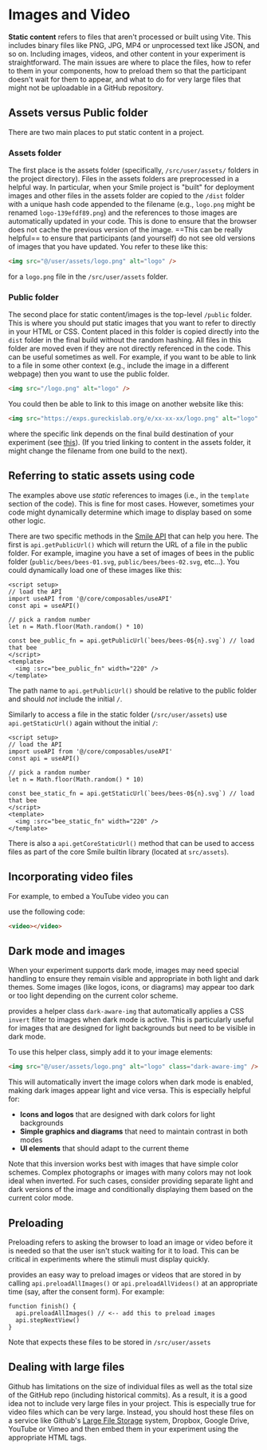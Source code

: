 # Images and Video

**Static content** refers to files that aren't processed or built using Vite.
This includes binary files like PNG, JPG, MP4 or unprocessed text like JSON, and
so on. Including images, videos, and other content in your experiment is
straightforward. The main issues are where to place the files, how to refer to
them in your components, how to preload them so that the participant doesn't
wait for them to appear, and what to do for very large files that might not be
uploadable in a GitHub repository.

## Assets versus Public folder

There are two main places to put static content in a <SmileText/> project.

### Assets folder

The first place is the assets folder (specifically, `/src/user/assets/` folders
in the project directory). Files in the assets folders are preprocessed in a
helpful way. In particular, when your Smile project is "built" for deployment
images and other files in the assets folder are copied to the `/dist` folder
with a unique hash code appended to the filename (e.g., `logo.png` might be
renamed `logo-139efdf89.png`) and the references to those images are
automatically updated in your code. This is done to ensure that the browser does
not cache the previous version of the image. ==This can be really helpful== to
ensure that participants (and yourself) do not see old versions of images that
you have updated. You refer to these like this:

```html
<img src="@/user/assets/logo.png" alt="logo" />
```

for a `logo.png` file in the `/src/user/assets` folder.

### Public folder

The second place for static content/images is the top-level `/public` folder.
This is where you should put static images that you want to refer to directly in
your HTML or CSS. Content placed in this folder is copied directly into the
`dist` folder in the final build without the random hashing. All files in this
folder are moved even if they are not directly referenced in the code. This can
be useful sometimes as well. For example, if you want to be able to link to a
file in some other context (e.g., include the image in a different webpage) then
you want to use the public folder.

```html
<img src="/logo.png" alt="logo" />
```

You could then be able to link to this image on another website like this:

```html
<img src="https://exps.gureckislab.org/e/xx-xx-xx/logo.png" alt="logo" />
```

where the specific link depends on the final build destination of your
experiment (see [this](/deploying#what-url-do-you-send-participants-to)). (If
you tried linking to content in the assets folder, it might change the filename
from one build to the next).

## Referring to static assets using code

The examples above use _static_ references to images (i.e., in the `template`
section of the code). This is fine for most cases. However, sometimes your code
might dynamically determine which image to display based on some other logic.

There are two specific methods in the [Smile API](/api) that can help you here.
The first is `api.getPublicUrl()` which will return the URL of a file in the
public folder. For example, imagine you have a set of images of bees in the
public folder (`public/bees/bees-01.svg`, `public/bees/bees-02.svg`, etc...).
You could dynamically load one of these images like this:

```vue
<script setup>
// load the API
import useAPI from '@/core/composables/useAPI'
const api = useAPI()

// pick a random number
let n = Math.floor(Math.random() * 10)

const bee_public_fn = api.getPublicUrl(`bees/bees-0${n}.svg`) // load that bee
</script>
<template>
  <img :src="bee_public_fn" width="220" />
</template>
```

The path name to `api.getPublicUrl()` should be relative to the public folder
and should _not_ include the initial `/`.

Similarly to access a file in the static folder (`/src/user/assets`) use
`api.getStaticUrl()` again without the initial `/`:

```vue
<script setup>
// load the API
import useAPI from '@/core/composables/useAPI'
const api = useAPI()

// pick a random number
let n = Math.floor(Math.random() * 10)

const bee_static_fn = api.getStaticUrl(`bees/bees-0${n}.svg`) // load that bee
</script>
<template>
  <img :src="bee_static_fn" width="220" />
</template>
```

There is also a `api.getCoreStaticUrl()` method that can be used to access files
as part of the core Smile builtin library (located at `src/assets`).

## Incorporating video files

For example, to embed a YouTube video you can

use the following code:

```html
<video></video>
```

## Dark mode and images

When your experiment supports dark mode, images may need special handling to
ensure they remain visible and appropriate in both light and dark themes. Some
images (like logos, icons, or diagrams) may appear too dark or too light
depending on the current color scheme.

<SmileText/> provides a helper class `dark-aware-img` that automatically applies
a CSS `invert` filter to images when dark mode is active. This is particularly
useful for images that are designed for light backgrounds but need to be visible
in dark mode.

To use this helper class, simply add it to your image elements:

```html
<img src="@/user/assets/logo.png" alt="logo" class="dark-aware-img" />
```

This will automatically invert the image colors when dark mode is enabled,
making dark images appear light and vice versa. This is especially helpful for:

- **Icons and logos** that are designed with dark colors for light backgrounds
- **Simple graphics and diagrams** that need to maintain contrast in both modes
- **UI elements** that should adapt to the current theme

Note that this inversion works best with images that have simple color schemes.
Complex photographs or images with many colors may not look ideal when inverted.
For such cases, consider providing separate light and dark versions of the image
and conditionally displaying them based on the current color mode.

## Preloading

Preloading refers to asking the browser to load an image or video before it is
needed so that the user isn't stuck waiting for it to load. This can be critical
in experiments where the stimuli must display quickly.

<SmileText/> provides an easy way to preload images or videos that are stored in
by calling `api.preloadAllImages()` or `api.preloadAllVideos()` at an
appropriate time (say, after the consent form). For example:

```
function finish() {
  api.preloadAllImages() // <-- add this to preload images
  api.stepNextView()
}
```

Note that <SmileText/> expects these files to be stored in `/src/user/assets`

## Dealing with large files

Github has limitations on the size of individual files as well as the total size
of the GitHub repo (including historical commits). As a result, it is a good
idea not to include very large files in your project. This is especially true
for video files which can be very large. Instead, you should host these files on
a service like Github's
[Large File Storage](https://docs.github.com/en/enterprise-cloud@latest/repositories/working-with-files/managing-large-files/about-git-large-file-storage)
system, Dropbox, Google Drive, YouTube or Vimeo and then embed them in your
experiment using the appropriate HTML tags.

